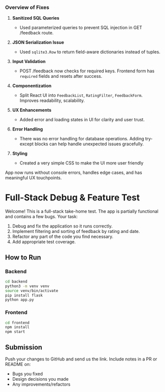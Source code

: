 ### Overview of Fixes

1. **Sanitized SQL Queries**  
   - Used parameterized queries to prevent SQL injection in GET /feedback route.

2. **JSON Serialization Issue**  
   - Used `sqlite3.Row` to return field-aware dictionaries instead of tuples.

3. **Input Validation**  
   - POST /feedback now checks for required keys. Frontend form has `required` fields and resets after success.

4. **Componentization**  
   - Split React UI into `FeedbackList`, `RatingFilter`, `FeedbackForm`. Improves readability, scalability.

5. **UX Enhancements**  
   - Added error and loading states in UI for clarity and user trust.

6. **Error Handling**
   - There was no error handling for database operations. Adding try-except blocks can help handle unexpected issues gracefully.

7. **Styling**
   - Created a very simple CSS to make the UI more user friendly

App now runs without console errors, handles edge cases, and has meaningful UX touchpoints.





























# Full-Stack Debug & Feature Test

Welcome! This is a full-stack take-home test. The app is partially functional and contains a few bugs. Your task:

1. Debug and fix the application so it runs correctly.
2. Implement filtering and sorting of feedback by rating and date.
3. Refactor any part of the code you find necessary.
4. Add appropriate test coverage.

## How to Run

### Backend
```bash
cd backend
python3 -m venv venv
source venv/bin/activate
pip install flask
python app.py
```

### Frontend
```bash
cd frontend
npm install
npm start
```

## Submission
Push your changes to GitHub and send us the link. Include notes in a PR or README on:
- Bugs you fixed
- Design decisions you made
- Any improvements/refactors
